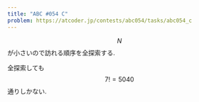 ```yaml
---
title: "ABC #054 C"
problem: https://atcoder.jp/contests/abc054/tasks/abc054_c
---
```

$$ N $$ が小さいので訪れる順序を全探索する.

全探索しても $$ 7! = 5040 $$ 通りしかない.
